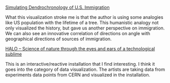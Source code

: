 [Simulating Dendrochronology of U.S. Immigration](https://web.northeastern.edu/naturalizing-immigration-dataviz/)

What this visualization stroke me is that the author is using some analogies like US population with the lifetime of a tree. This humanistic analogy not only visualized the history, but gave us another perspective on immigration. We can also see an innovative correlation of directions on angle with geographical directions of sources of immigration.

[HALO – Science of nature through the eyes and ears of a technological sublime](https://www.creativeapplications.net/maxmsp/halo-science-of-nature-through-the-eyes-and-ears-of-a-technological-sublime/)

This is an interactive/reactive installation that I find interesting. I think it goes into the category of data visualization. The artists are taking data from experiments data points from CERN and visualized in the installation.
